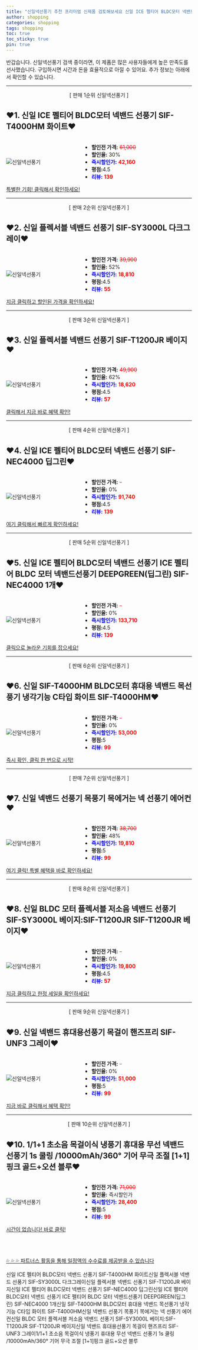 ```yaml
---
title: "신일넥선풍기 추천 프리미엄 신제품 검토해보세요 신일 ICE 펠티어 BLDC모터 넥밴드"
author: shopping
categories: shopping
tags: shopping
toc: true
toc_sticky: true
pin: true
---
```

반갑습니다. 신일넥선풍기 검색 중이라면, 이 제품은 많은 사용자들에게 높은 만족도를 선사했습니다. 구입하시면 시간과 돈을 효율적으로 아낄 수 있어요. 추가 정보는 아래에서 확인할 수 있습니다.

---
<p class="toplist" style="margin: 0 auto; display: block; width: fit-content;">[ 판매 1순위 신일넥선풍기 ]</p>

<h2><strong>❤️1. 신일 ICE 펠티어 BLDC모터 넥밴드 선풍기 SIF-T4000HM 화이트❤️</strong></h2>

<div style="display: flex; align-items: center;">
    <div style="flex: 0.4;">
        <img src="https://thumbnail9.coupangcdn.com/thumbnails/remote/230x230ex/image/retail/images/2024/03/06/14/7/bada50cb-b9bf-42fb-8c40-6dea11f69b70.jpg" alt="신일넥선풍기" style="max-width: 100%;">
    </div>
    <div style="flex: 0.6; margin-left: 10px;">
        <ul>
            <li><strong>할인전 가격:</strong> <del style="color: red;">61,000</del></li>
            <li><strong>할인율:</strong> 30%</li>
            <li><span style='color:blue'><strong>즉시할인가:</strong></span> <span style='color:red'><strong>42,160</strong></span></li>
            <li><strong>평점:</strong>4.5</li>
            <li><span style='color:blue'><strong>리뷰:</strong></span> <span style='color:red'><strong>139</strong></span></li>
        </ul>
    </div>
</div>
<div class="center">
    <a href="https://William4Davisa.github.io?lptag=AF9450613&subid=githubio&pageKey=7939633403&traceid=V0-153&itemId=21864168673&vendorItemId=88912360924" class="myButton">
        특별한 기회! 클릭해서 확인하세요!
    </a>
</div>


---
<p class="toplist" style="margin: 0 auto; display: block; width: fit-content;">[ 판매 2순위 신일넥선풍기 ]</p>

<h2><strong>❤️2. 신일 플렉서블 넥밴드 선풍기 SIF-SY3000L 다크그레이❤️</strong></h2>

<div style="display: flex; align-items: center;">
    <div style="flex: 0.4;">
        <img src="https://thumbnail6.coupangcdn.com/thumbnails/remote/230x230ex/image/retail/images/2023/06/22/16/7/f3f11be9-12a0-4358-9e47-980d6d5fa240.jpg" alt="신일넥선풍기" style="max-width: 100%;">
    </div>
    <div style="flex: 0.6; margin-left: 10px;">
        <ul>
            <li><strong>할인전 가격:</strong> <del style="color: red;">39,900</del></li>
            <li><strong>할인율:</strong> 52%</li>
            <li><span style='color:blue'><strong>즉시할인가:</strong></span> <span style='color:red'><strong>18,810</strong></span></li>
            <li><strong>평점:</strong>4.5</li>
            <li><span style='color:blue'><strong>리뷰:</strong></span> <span style='color:red'><strong>55</strong></span></li>
        </ul>
    </div>
</div>
<div class="center">
    <a href="https://William4Davisa.github.io?lptag=AF9450613&subid=githubio&pageKey=7418163692&traceid=V0-153&itemId=19236593654&vendorItemId=86352968890" class="myButton">
        지금 클릭하고 할인된 가격을 확인하세요!
    </a>
</div>


---
<p class="toplist" style="margin: 0 auto; display: block; width: fit-content;">[ 판매 3순위 신일넥선풍기 ]</p>

<h2><strong>❤️3. 신일 플렉서블 넥밴드 선풍기 SIF-T1200JR 베이지❤️</strong></h2>

<div style="display: flex; align-items: center;">
    <div style="flex: 0.4;">
        <img src="https://thumbnail6.coupangcdn.com/thumbnails/remote/230x230ex/image/retail/images/2023/06/22/17/6/0ef23f19-88b8-4999-9fb2-aae0bd139f19.jpg" alt="신일넥선풍기" style="max-width: 100%;">
    </div>
    <div style="flex: 0.6; margin-left: 10px;">
        <ul>
            <li><strong>할인전 가격:</strong> <del style="color: red;">49,900</del></li>
            <li><strong>할인율:</strong> 62%</li>
            <li><span style='color:blue'><strong>즉시할인가:</strong></span> <span style='color:red'><strong>18,620</strong></span></li>
            <li><strong>평점:</strong>4.5</li>
            <li><span style='color:blue'><strong>리뷰:</strong></span> <span style='color:red'><strong>57</strong></span></li>
        </ul>
    </div>
</div>
<div class="center">
    <a href="https://William4Davisa.github.io?lptag=AF9450613&subid=githubio&pageKey=7418185261&traceid=V0-153&itemId=19236699652&vendorItemId=86353072944" class="myButton">
        클릭해서 지금 바로 혜택 확인!
    </a>
</div>


---
<p class="toplist" style="margin: 0 auto; display: block; width: fit-content;">[ 판매 4순위 신일넥선풍기 ]</p>

<h2><strong>❤️4. 신일 ICE 펠티어 BLDC모터 넥밴드 선풍기 SIF-NEC4000 딥그린❤️</strong></h2>

<div style="display: flex; align-items: center;">
    <div style="flex: 0.4;">
        <img src="https://thumbnail7.coupangcdn.com/thumbnails/remote/230x230ex/image/vendor_inventory/e8a6/18509468d04c33ec9b040670da5517afc5feddb0a4137b00bfd23b97cabc.JPG" alt="신일넥선풍기" style="max-width: 100%;">
    </div>
    <div style="flex: 0.6; margin-left: 10px;">
        <ul>
            <li><strong>할인전 가격:</strong> <del style="color: red;">-</del></li>
            <li><strong>할인율:</strong> 0%</li>
            <li><span style='color:blue'><strong>즉시할인가:</strong></span> <span style='color:red'><strong>91,740</strong></span></li>
            <li><strong>평점:</strong>4.5</li>
            <li><span style='color:blue'><strong>리뷰:</strong></span> <span style='color:red'><strong>139</strong></span></li>
        </ul>
    </div>
</div>
<div class="center">
    <a href="https://William4Davisa.github.io?lptag=AF9450613&subid=githubio&pageKey=7939633403&traceid=V0-153&itemId=21864168669&vendorItemId=90650643058" class="myButton">
        여기 클릭해서 빠르게 확인하세요!
    </a>
</div>


---
<p class="toplist" style="margin: 0 auto; display: block; width: fit-content;">[ 판매 5순위 신일넥선풍기 ]</p>

<h2><strong>❤️5. 신일 ICE 펠티어 BLDC모터 넥밴드 선풍기 ICE 펠티어 BLDC 모터 넥밴드선풍기 DEEPGREEN(딥그린) SIF-NEC4000 1개❤️</strong></h2>

<div style="display: flex; align-items: center;">
    <div style="flex: 0.4;">
        <img src="https://thumbnail6.coupangcdn.com/thumbnails/remote/230x230ex/image/vendor_inventory/7d38/513528ae1d579f4d37e59ae567c4cda7d85697d8706bd638cb6161bfbb9d.png" alt="신일넥선풍기" style="max-width: 100%;">
    </div>
    <div style="flex: 0.6; margin-left: 10px;">
        <ul>
            <li><strong>할인전 가격:</strong> <del style="color: red;">-</del></li>
            <li><strong>할인율:</strong> 0%</li>
            <li><span style='color:blue'><strong>즉시할인가:</strong></span> <span style='color:red'><strong>133,710</strong></span></li>
            <li><strong>평점:</strong>4.5</li>
            <li><span style='color:blue'><strong>리뷰:</strong></span> <span style='color:red'><strong>139</strong></span></li>
        </ul>
    </div>
</div>
<div class="center">
    <a href="https://William4Davisa.github.io?lptag=AF9450613&subid=githubio&pageKey=7939633403&traceid=V0-153&itemId=22167757116&vendorItemId=90160613092" class="myButton">
        클릭으로 놀라운 기회를 잡으세요!
    </a>
</div>


---
<p class="toplist" style="margin: 0 auto; display: block; width: fit-content;">[ 판매 6순위 신일넥선풍기 ]</p>

<h2><strong>❤️6. 신일 SIF-T4000HM BLDC모터 휴대용 넥밴드 목선풍기 냉각기능 C타입 화이트 SIF-T4000HM❤️</strong></h2>

<div style="display: flex; align-items: center;">
    <div style="flex: 0.4;">
        <img src="https://thumbnail7.coupangcdn.com/thumbnails/remote/230x230ex/image/vendor_inventory/42d4/3b860f4637445420ac65947a3497d5b87d2abec70a51e05074a4797d2ce2.jpg" alt="신일넥선풍기" style="max-width: 100%;">
    </div>
    <div style="flex: 0.6; margin-left: 10px;">
        <ul>
            <li><strong>할인전 가격:</strong> <del style="color: red;">-</del></li>
            <li><strong>할인율:</strong> 0%</li>
            <li><span style='color:blue'><strong>즉시할인가:</strong></span> <span style='color:red'><strong>53,000</strong></span></li>
            <li><strong>평점:</strong>5</li>
            <li><span style='color:blue'><strong>리뷰:</strong></span> <span style='color:red'><strong>99</strong></span></li>
        </ul>
    </div>
</div>
<div class="center">
    <a href="https://William4Davisa.github.io?lptag=AF9450613&subid=githubio&pageKey=7925884817&traceid=V0-153&itemId=21788839527&vendorItemId=89610745294" class="myButton">
        즉시 확인, 클릭 한 번으로 시작!
    </a>
</div>


---
<p class="toplist" style="margin: 0 auto; display: block; width: fit-content;">[ 판매 7순위 신일넥선풍기 ]</p>

<h2><strong>❤️7. 신일 넥밴드 선풍기 목풍기 목에거는 넥 선풍기 에어컨❤️</strong></h2>

<div style="display: flex; align-items: center;">
    <div style="flex: 0.4;">
        <img src="https://thumbnail10.coupangcdn.com/thumbnails/remote/230x230ex/image/vendor_inventory/95ae/421b384f86af09cc19d0bb22f15a8107f2b8070e46ed56147bc3cd794429.jpg" alt="신일넥선풍기" style="max-width: 100%;">
    </div>
    <div style="flex: 0.6; margin-left: 10px;">
        <ul>
            <li><strong>할인전 가격:</strong> <del style="color: red;">38,700</del></li>
            <li><strong>할인율:</strong> 48%</li>
            <li><span style='color:blue'><strong>즉시할인가:</strong></span> <span style='color:red'><strong>19,810</strong></span></li>
            <li><strong>평점:</strong>5</li>
            <li><span style='color:blue'><strong>리뷰:</strong></span> <span style='color:red'><strong>99</strong></span></li>
        </ul>
    </div>
</div>
<div class="center">
    <a href="https://William4Davisa.github.io?lptag=AF9450613&subid=githubio&pageKey=8209194647&traceid=V0-153&itemId=23558016772&vendorItemId=90584058651" class="myButton">
        여기 클릭! 특별 혜택을 바로 확인하세요!
    </a>
</div>


---
<p class="toplist" style="margin: 0 auto; display: block; width: fit-content;">[ 판매 8순위 신일넥선풍기 ]</p>

<h2><strong>❤️8. 신일 BLDC 모터 플렉서블 저소음 넥밴드 선풍기 SIF-SY3000L 베이지:SIF-T1200JR SIF-T1200JR 베이지❤️</strong></h2>

<div style="display: flex; align-items: center;">
    <div style="flex: 0.4;">
        <img src="https://thumbnail7.coupangcdn.com/thumbnails/remote/230x230ex/image/vendor_inventory/15d2/2ee075aaf8b69cf8a7c565933b5013168ffdd6e98c4cce7f1c9e11faf05b.jpeg" alt="신일넥선풍기" style="max-width: 100%;">
    </div>
    <div style="flex: 0.6; margin-left: 10px;">
        <ul>
            <li><strong>할인전 가격:</strong> <del style="color: red;">-</del></li>
            <li><strong>할인율:</strong> 0%</li>
            <li><span style='color:blue'><strong>즉시할인가:</strong></span> <span style='color:red'><strong>19,800</strong></span></li>
            <li><strong>평점:</strong>4.5</li>
            <li><span style='color:blue'><strong>리뷰:</strong></span> <span style='color:red'><strong>57</strong></span></li>
        </ul>
    </div>
</div>
<div class="center">
    <a href="https://William4Davisa.github.io?lptag=AF9450613&subid=githubio&pageKey=7418185261&traceid=V0-153&itemId=22226317278&vendorItemId=90558582059" class="myButton">
        지금 클릭하고 한정 세일을 확인하세요!
    </a>
</div>


---
<p class="toplist" style="margin: 0 auto; display: block; width: fit-content;">[ 판매 9순위 신일넥선풍기 ]</p>

<h2><strong>❤️9. 신일 넥밴드 휴대용선풍기 목걸이 핸즈프리 SIF-UNF3 그레이❤️</strong></h2>

<div style="display: flex; align-items: center;">
    <div style="flex: 0.4;">
        <img src="https://thumbnail6.coupangcdn.com/thumbnails/remote/230x230ex/image/vendor_inventory/2c7b/1e2d380b41b061d88b8b80dc6bdf8475c46581b204f7b3fff06a0060baf2.jpg" alt="신일넥선풍기" style="max-width: 100%;">
    </div>
    <div style="flex: 0.6; margin-left: 10px;">
        <ul>
            <li><strong>할인전 가격:</strong> <del style="color: red;">-</del></li>
            <li><strong>할인율:</strong> 0%</li>
            <li><span style='color:blue'><strong>즉시할인가:</strong></span> <span style='color:red'><strong>51,000</strong></span></li>
            <li><strong>평점:</strong>5</li>
            <li><span style='color:blue'><strong>리뷰:</strong></span> <span style='color:red'><strong>99</strong></span></li>
        </ul>
    </div>
</div>
<div class="center">
    <a href="https://William4Davisa.github.io?lptag=AF9450613&subid=githubio&pageKey=8153707997&traceid=V0-153&itemId=23213448725&vendorItemId=90497372307" class="myButton">
        지금 바로 클릭해서 혜택 확인!
    </a>
</div>


---
<p class="toplist" style="margin: 0 auto; display: block; width: fit-content;">[ 판매 10순위 신일넥선풍기 ]</p>

<h2><strong>❤️10. 1/1+1 초소음 목걸이식 냉풍기 휴대용 무선 넥밴드 선풍기 1s 쿨링 /10000mAh/360° 기어 무극 조절 [1+1]핑크 골드+오션 블루❤️</strong></h2>

<div style="display: flex; align-items: center;">
    <div style="flex: 0.4;">
        <img src="https://thumbnail10.coupangcdn.com/thumbnails/remote/230x230ex/image/vendor_inventory/b710/32a80d57d49264d18ccb254cef22cbee00b230e0c7f69099263630b03cb4.jpg" alt="신일넥선풍기" style="max-width: 100%;">
    </div>
    <div style="flex: 0.6; margin-left: 10px;">
        <ul>
            <li><strong>할인전 가격:</strong> <del style="color: red;">71,000</del></li>
            <li><strong>할인율:</strong> 즉시할인가</li>
            <li><span style='color:blue'><strong>즉시할인가:</strong></span> <span style='color:red'><strong>28,400</strong></span></li>
            <li><strong>평점:</strong>5</li>
            <li><span style='color:blue'><strong>리뷰:</strong></span> <span style='color:red'><strong>99</strong></span></li>
        </ul>
    </div>
</div>
<div class="center">
    <a href="https://William4Davisa.github.io?lptag=AF9450613&subid=githubio&pageKey=8230783889&traceid=V0-153&itemId=23688330347&vendorItemId=90713485795" class="myButton">
        시간이 없습니다! 바로 클릭!
    </a>
</div>

<br><br><br>[💦 💦 💦 파트너스 활동을 통해 일정액의 수수료를 제공받을 수 있습니다](https://link.coupang.com/a/bcpT2c)<br><br>신일 ICE 펠티어 BLDC모터 넥밴드 선풍기 SIF-T4000HM 화이트신일 플렉서블 넥밴드 선풍기 SIF-SY3000L 다크그레이신일 플렉서블 넥밴드 선풍기 SIF-T1200JR 베이지신일 ICE 펠티어 BLDC모터 넥밴드 선풍기 SIF-NEC4000 딥그린신일 ICE 펠티어 BLDC모터 넥밴드 선풍기 ICE 펠티어 BLDC 모터 넥밴드선풍기 DEEPGREEN(딥그린) SIF-NEC4000 1개신일 SIF-T4000HM BLDC모터 휴대용 넥밴드 목선풍기 냉각기능 C타입 화이트 SIF-T4000HM신일 넥밴드 선풍기 목풍기 목에거는 넥 선풍기 에어컨신일 BLDC 모터 플렉서블 저소음 넥밴드 선풍기 SIF-SY3000L 베이지:SIF-T1200JR SIF-T1200JR 베이지신일 넥밴드 휴대용선풍기 목걸이 핸즈프리 SIF-UNF3 그레이1/1+1 초소음 목걸이식 냉풍기 휴대용 무선 넥밴드 선풍기 1s 쿨링 /10000mAh/360° 기어 무극 조절 [1+1]핑크 골드+오션 블루